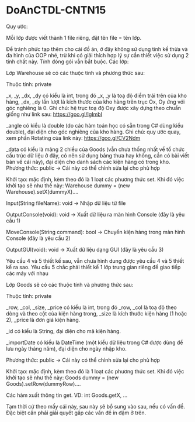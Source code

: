 # DoAnCTDL-CNTN15

Quy ước:


Mỗi lớp được viết thành 1 file riêng, đặt tên file = tên lớp.

Để tránh phức tạp thêm cho cái đồ án, ở đây không sử dụng tính kế thừa và đa hình của OOP nhé, trừ khi có giải thích hợp lý sự cần thiết việc sử dụng 2 tính chất này. Tính đóng gói vẫn bắt buộc.
Các lớp:


Lớp Warehouse sẽ có các thuộc tính và phương thức sau:

Thuộc tính: private

_x, _y, _dx, _dy có kiểu là int, trong đó _x, _y là toạ độ điểm trái trên của kho hàng, _dx, _dy lần lượt là kích thước của kho hàng trên trục Ox, Oy ứng với góc nghiêng là 0. Ghi chú: hệ trục toạ độ Oxy được xây dựng theo chuẩn giống như link sau: https://goo.gl/IgImbI

_angle có kiểu là double (do các hàm toán học có sẵn trong C# dùng kiểu double), đại diện cho góc nghiêng của kho hàng. Ghi chú: quy ước quay, xem phần Rotating của link này: https://goo.gl/CV2Ndm

_data có kiểu là mảng 2 chiều của Goods (vẫn chưa thống nhất về tổ chức cấu trúc dữ liệu ở đây, có nên sử dụng bảng thưa hay không, cần có bài viết bàn về cái này), đại diện cho danh sách các kiện hàng có trong kho.
Phương thức: public → Cái này có thể chỉnh sửa lại cho phù hợp

Khởi tạo: mặc định, kèm theo đó là 1 loạt các phương thức set. Khi đó việc khởi tạo sẽ như thế này: Warehouse dummy = (new Warehouse).setX(dummyX)....
	
Input(String fileName): void → Nhập dữ liệu từ file
	
OutputConsole(void): void → Xuất dữ liệu ra màn hình Console (đây là yêu cầu 1)
	
MoveConsole(String command): bool → Chuyển kiện hàng trong màn hình Console (đây là yêu cầu 2)
	
OutputGUI(void): void → Xuất dữ liệu dạng GUI (đây là yêu cầu 3)

Yêu cầu 4 và 5 thiết kế sau, vẫn chưa hình dung được yêu cầu 4 và 5 thiết kế ra sao. Yêu cầu 5 chắc phải thiết kế 1 lớp trung gian riêng để giao tiếp các máy với nhau


Lớp Goods sẽ có các thuộc tính và phương thức sau:

Thuộc tính: private

_row, _col, _size, _price có kiểu là int, trong đó _row, _col là toạ độ theo dòng và theo cột của kiện hàng trong, _size là kích thước kiện hàng (1 hoặc 2), _price là đơn giá kiện hàng.
	
_id có kiểu là String, đại diện cho mã kiện hàng.
	
_importDate có kiểu là DateTime (một kiểu dữ liệu trong C# được dùng để lưu ngày tháng năm), đại diện cho ngày nhập kho.

Phương thức: public → Cái này có thể chỉnh sửa lại cho phù hợp

Khởi tạo: mặc định, kèm theo đó là 1 loạt các phương thức set. Khi đó việc khởi tạo sẽ như thế này: Goods dummy = (new Goods).setRow(dummyRow)....

Các hàm xuất thông tin get. VD: int Goods.getX, …

Tạm thời cứ theo mấy cái này, sau này sẽ bổ sung vào sau, nếu có vấn đề. Đặc biệt cần phải giải quyết gấp các vấn đề in đậm ở trên.
